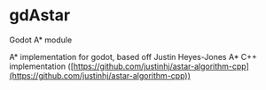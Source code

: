 # gdAstar
Godot A* module

A* implementation for godot, based off Justin Heyes-Jones A* C++ implementation ([https://github.com/justinhj/astar-algorithm-cpp](https://github.com/justinhj/astar-algorithm-cpp))
